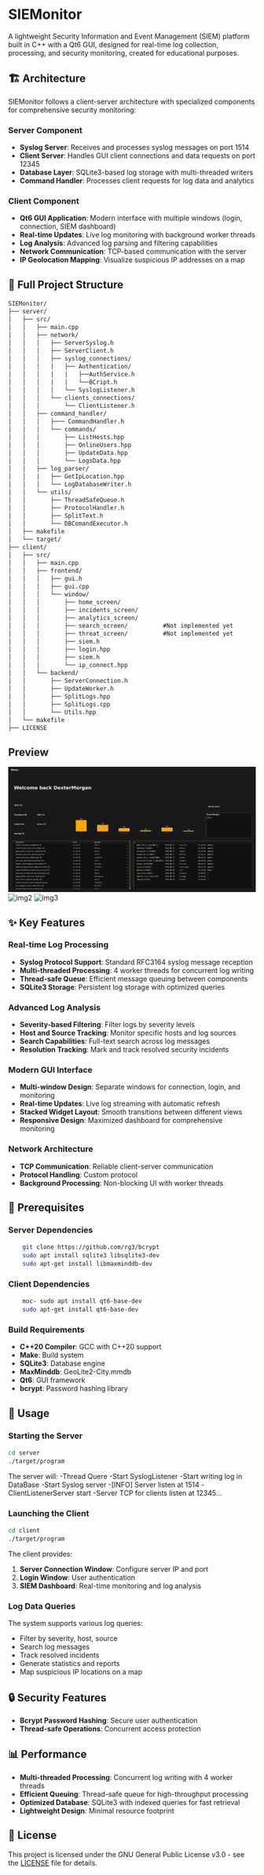 # SIEMonitor


A lightweight Security Information and Event Management (SIEM) platform built in C++ with a Qt6 GUI, designed for real-time log collection, processing, and security monitoring, created for educational purposes.

## 🏗️ Architecture

SIEMonitor follows a client-server architecture with specialized components for comprehensive security monitoring:

### Server Component
- **Syslog Server**: Receives and processes syslog messages on port 1514
- **Client Server**: Handles GUI client connections and data requests on port 12345
- **Database Layer**: SQLite3-based log storage with multi-threaded writers
- **Command Handler**: Processes client requests for log data and analytics

### Client Component
- **Qt6 GUI Application**: Modern interface with multiple windows (login, connection, SIEM dashboard)
- **Real-time Updates**: Live log monitoring with background worker threads
- **Log Analysis**: Advanced log parsing and filtering capabilities
- **Network Communication**: TCP-based communication with the server
- **IP Geolocation Mapping**: Visualize suspicious IP addresses on a map

## 📁 Full Project Structure

```
SIEMonitor/
├── server/                             
│   ├── src/
│   │   ├── main.cpp                    
│   │   ├── network/
│   │   │   ├── ServerSyslog.h          
│   │   │   ├── ServerClient.h         
│   │   │   ├── syslog_connections/
│   │   │   |   ├── Authentication/
│   │   │   |   |   ├──AuthService.h
│   │   │   |   |   └──BCript.h
│   │   │   │   └── SyslogListener.h    
│   │   │   └── clients_connections/
│   │   │       └── ClientListener.h    
│   │   ├── command_handler/
│   │   │   ├─── CommandHandler.h
│   │   │   └── commands/
│   │   │       ├── ListHosts.hpp
│   │   │       ├── OnlineUsers.hpp
│   │   │       ├── UpdateData.hpp
│   │   │       └── LogsData.hpp        
│   │   ├── log_parser/
│   │   |   ├── GetIpLocation.hpp   
│   │   │   └── LogDatabaseWriter.h     
│   │   └── utils/
│   │       ├── ThreadSafeQueue.h       
│   │       ├── ProtocolHandler.h 
│   │       ├── SplitText.h       
│   │       └── DBComandExecutor.h      
│   ├── makefile                       
│   └── target/                 
├── client/ 
│   ├── src/
│   │   ├── main.cpp 
│   │   ├── frontend/
│   │   │   ├── gui.h   
│   │   │   ├── gui.cpp            
│   │   │   └── window/
│   │   │       ├── home_screen/
│   │   │       ├── incidents_screen/
│   │   │       ├── analytics_screen/
│   │   │       ├── search_screen/          #Not implemented yet
│   │   │       ├── threat_screen/          #Not implemented yet
│   │   │       ├── siem.h            
│   │   │       ├── login.hpp      
│   │   │       ├── siem.h           
│   │   │       └── ip_connect.hpp     
│   │   └── backend/
│   │       ├── ServerConnection.h    
│   │       ├── UpdateWorker.h         
│   │       ├── SplitLogs.hpp          
│   │       ├── SplitLogs.cpp         
│   │       └── Utils.hpp              
│   └── makefile                       
├── LICENSE                   

```
## Preview

![img1](imgs/home_screen.png)
![img2](imgs/incidents_screen.png)
![img3](imgs/map_screen.png)

## ✨ Key Features

### Real-time Log Processing
- **Syslog Protocol Support**: Standard RFC3164 syslog message reception
- **Multi-threaded Processing**: 4 worker threads for concurrent log writing
- **Thread-safe Queue**: Efficient message queuing between components
- **SQLite3 Storage**: Persistent log storage with optimized queries

### Advanced Log Analysis
- **Severity-based Filtering**: Filter logs by severity levels
- **Host and Source Tracking**: Monitor specific hosts and log sources
- **Search Capabilities**: Full-text search across log messages
- **Resolution Tracking**: Mark and track resolved security incidents

### Modern GUI Interface
- **Multi-window Design**: Separate windows for connection, login, and monitoring
- **Real-time Updates**: Live log streaming with automatic refresh
- **Stacked Widget Layout**: Smooth transitions between different views
- **Responsive Design**: Maximized dashboard for comprehensive monitoring

### Network Architecture
- **TCP Communication**: Reliable client-server communication
- **Protocol Handling**: Custom protocol 
- **Background Processing**: Non-blocking UI with worker threads

## 🔧 Prerequisites

### Server Dependencies
```bash
    git clone https://github.com/rg3/bcrypt
    sudo apt install sqlite3 libsqlite3-dev
    sudo apt-get install libmaxminddb-dev
```

### Client Dependencies
```bash
    moc- sudo apt install qt6-base-dev
    sudo apt-get install qt6-base-dev
```

### Build Requirements
- **C++20 Compiler**: GCC with C++20 support
- **Make**: Build system
- **SQLite3**: Database engine
- **MaxMinddb**: GeoLite2-City.mmdb
- **Qt6**: GUI framework
- **bcrypt**: Password hashing library



## 📖 Usage

### Starting the Server
```bash
cd server
./target/program
```
The server will:
    -Thread Quere
    -Start SyslogListener
    -Start writing log in DataBase
    -Start Syslog server
    -[INFO] Server listen at 1514
    -ClientListenerServer start
    -Server TCP for clients listen at 12345...

### Launching the Client
```bash
cd client
./target/program
```

The client provides:
1. **Server Connection Window**: Configure server IP and port
2. **Login Window**: User authentication
3. **SIEM Dashboard**: Real-time monitoring and log analysis

### Log Data Queries
The system supports various log queries:
- Filter by severity, host, source
- Search log messages
- Track resolved incidents
- Generate statistics and reports
- Map suspicious IP locations on a map 

## 🔒 Security Features

- **Bcrypt Password Hashing**: Secure user authentication
- **Thread-safe Operations**: Concurrent access protection

## 📊 Performance

- **Multi-threaded Processing**: Concurrent log writing with 4 worker threads
- **Efficient Queuing**: Thread-safe queue for high-throughput processing
- **Optimized Database**: SQLite3 with indexed queries for fast retrieval
- **Lightweight Design**: Minimal resource footprint

## 📝 License

This project is licensed under the GNU General Public License v3.0 - see the [LICENSE](LICENSE) file for details.

